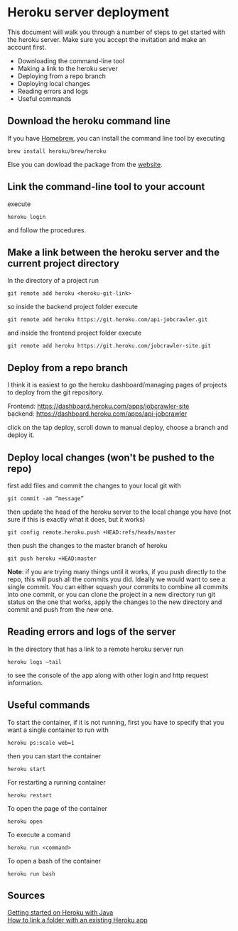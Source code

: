 # Heroku server deployment 

This document will walk you through a number of steps to get started with the heroku server. Make sure you accept the invitation and make an account first.
- Downloading the command-line tool
- Making a link to the heroku server
- Deploying from a repo branch
- Deploying local changes
- Reading errors and logs
- Useful commands


## Download the heroku command line 
If you have [Homebrew](https://brew.sh/), you can install the command line tool by executing 

    brew install heroku/brew/heroku
    
Else you can dowload the package from the [website](https://devcenter.heroku.com/articles/getting-started-with-java#set-up).

## Link the command-line tool to your account
execute

    heroku login 
    
and follow the procedures.


## Make a link between the heroku server and the current project directory
In the directory of a project run 

    git remote add heroku <heroku-git-link>

so inside the backend project folder execute

    git remote add heroku https://git.heroku.com/api-jobcrawler.git

and inside the frontend project folder execute 

    git remote add heroku https://git.heroku.com/jobcrawler-site.git

## Deploy from a repo branch
I think it is easiest to go the heroku dashboard/managing pages of projects to deploy from the git repository. 

Frontend: https://dashboard.heroku.com/apps/jobcrawler-site \
backend: https://dashboard.heroku.com/apps/api-jobcrawler

click on the tap deploy, scroll down to manual deploy, choose a branch and deploy it. 


## Deploy local changes (won't be pushed to the repo)
first add files and commit the changes to your local git with 
    
    git commit -am “message”
then update the head of the heroku server to the local change you have (not sure if this is exactly what it does, but it works)

    git config remote.heroku.push +HEAD:refs/heads/master
then push the changes to the master branch of heroku

    git push heroku +HEAD:master

**Note**: if you are trying many things until it works, if you push directly to the repo, this will push all the commits you did. Ideally we would want to see a single commit. You can either squash your commits to combine all commits into one commit, or you can clone the project in a new directory run git status on the one that works, apply the changes to the new directory and commit and push from the new one. 

## Reading errors and logs of the server
In the directory that has a link to a remote heroku server run

    heroku logs –tail
to see the console of the app along with other login and http request information.

## Useful commands 
To start the container, if it is not running, first you have to specify that you want a single container to run with
    
    heroku ps:scale web=1
    
then you can start the container

    heroku start

For restarting a running container 
	    
    heroku restart
To open the page of the container
        
    heroku open

To execute a comand
    
    heroku run <command>
    
To open a bash of the container
	 
	heroku run bash
	 
## Sources
[Getting started on Heroku with Java](https://devcenter.heroku.com/articles/getting-started-with-java) \
[How to link a folder with an existing Heroku app](https://stackoverflow.com/questions/5129598/how-to-link-a-folder-with-an-existing-heroku-app)

	
